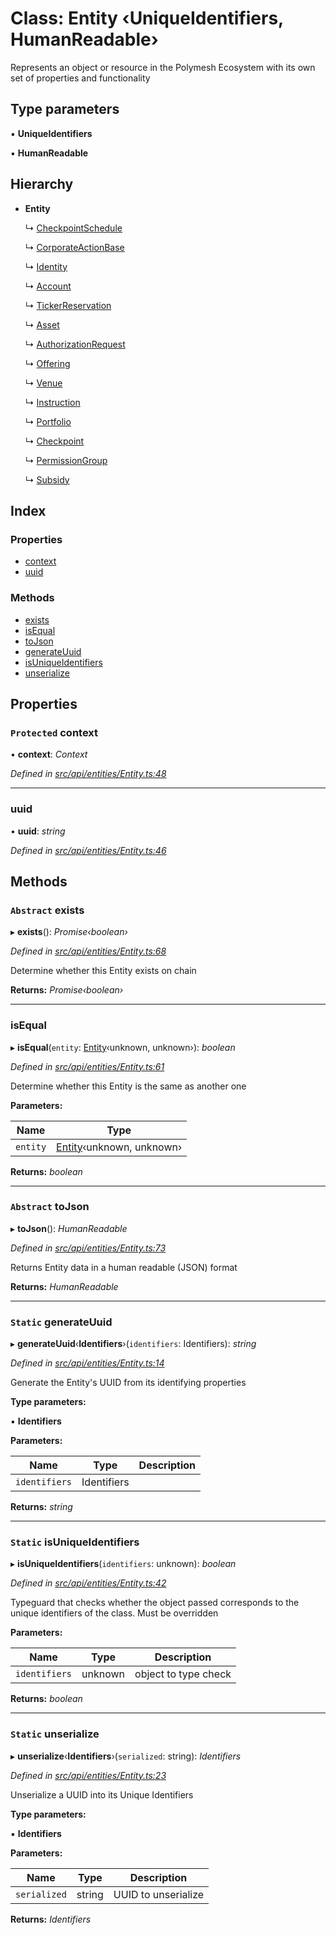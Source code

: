 # Class: Entity ‹**UniqueIdentifiers, HumanReadable**›

Represents an object or resource in the Polymesh Ecosystem with its own set of properties and functionality

## Type parameters

▪ **UniqueIdentifiers**

▪ **HumanReadable**

## Hierarchy

* **Entity**

  ↳ [CheckpointSchedule](checkpointschedule.md)

  ↳ [CorporateActionBase](corporateactionbase.md)

  ↳ [Identity](identity.md)

  ↳ [Account](account.md)

  ↳ [TickerReservation](tickerreservation.md)

  ↳ [Asset](asset.md)

  ↳ [AuthorizationRequest](authorizationrequest.md)

  ↳ [Offering](offering.md)

  ↳ [Venue](venue.md)

  ↳ [Instruction](instruction.md)

  ↳ [Portfolio](portfolio.md)

  ↳ [Checkpoint](checkpoint.md)

  ↳ [PermissionGroup](permissiongroup.md)

  ↳ [Subsidy](subsidy.md)

## Index

### Properties

* [context](entity.md#protected-context)
* [uuid](entity.md#uuid)

### Methods

* [exists](entity.md#abstract-exists)
* [isEqual](entity.md#isequal)
* [toJson](entity.md#abstract-tojson)
* [generateUuid](entity.md#static-generateuuid)
* [isUniqueIdentifiers](entity.md#static-isuniqueidentifiers)
* [unserialize](entity.md#static-unserialize)

## Properties

### `Protected` context

• **context**: *Context*

*Defined in [src/api/entities/Entity.ts:48](https://github.com/PolymeshAssociation/polymesh-sdk/blob/46845947/src/api/entities/Entity.ts#L48)*

___

###  uuid

• **uuid**: *string*

*Defined in [src/api/entities/Entity.ts:46](https://github.com/PolymeshAssociation/polymesh-sdk/blob/46845947/src/api/entities/Entity.ts#L46)*

## Methods

### `Abstract` exists

▸ **exists**(): *Promise‹boolean›*

*Defined in [src/api/entities/Entity.ts:68](https://github.com/PolymeshAssociation/polymesh-sdk/blob/46845947/src/api/entities/Entity.ts#L68)*

Determine whether this Entity exists on chain

**Returns:** *Promise‹boolean›*

___

###  isEqual

▸ **isEqual**(`entity`: [Entity](entity.md)‹unknown, unknown›): *boolean*

*Defined in [src/api/entities/Entity.ts:61](https://github.com/PolymeshAssociation/polymesh-sdk/blob/46845947/src/api/entities/Entity.ts#L61)*

Determine whether this Entity is the same as another one

**Parameters:**

Name | Type |
------ | ------ |
`entity` | [Entity](entity.md)‹unknown, unknown› |

**Returns:** *boolean*

___

### `Abstract` toJson

▸ **toJson**(): *HumanReadable*

*Defined in [src/api/entities/Entity.ts:73](https://github.com/PolymeshAssociation/polymesh-sdk/blob/46845947/src/api/entities/Entity.ts#L73)*

Returns Entity data in a human readable (JSON) format

**Returns:** *HumanReadable*

___

### `Static` generateUuid

▸ **generateUuid**‹**Identifiers**›(`identifiers`: Identifiers): *string*

*Defined in [src/api/entities/Entity.ts:14](https://github.com/PolymeshAssociation/polymesh-sdk/blob/46845947/src/api/entities/Entity.ts#L14)*

Generate the Entity's UUID from its identifying properties

**Type parameters:**

▪ **Identifiers**

**Parameters:**

Name | Type | Description |
------ | ------ | ------ |
`identifiers` | Identifiers |   |

**Returns:** *string*

___

### `Static` isUniqueIdentifiers

▸ **isUniqueIdentifiers**(`identifiers`: unknown): *boolean*

*Defined in [src/api/entities/Entity.ts:42](https://github.com/PolymeshAssociation/polymesh-sdk/blob/46845947/src/api/entities/Entity.ts#L42)*

Typeguard that checks whether the object passed corresponds to the unique identifiers of the class. Must be overridden

**Parameters:**

Name | Type | Description |
------ | ------ | ------ |
`identifiers` | unknown | object to type check  |

**Returns:** *boolean*

___

### `Static` unserialize

▸ **unserialize**‹**Identifiers**›(`serialized`: string): *Identifiers*

*Defined in [src/api/entities/Entity.ts:23](https://github.com/PolymeshAssociation/polymesh-sdk/blob/46845947/src/api/entities/Entity.ts#L23)*

Unserialize a UUID into its Unique Identifiers

**Type parameters:**

▪ **Identifiers**

**Parameters:**

Name | Type | Description |
------ | ------ | ------ |
`serialized` | string | UUID to unserialize  |

**Returns:** *Identifiers*
